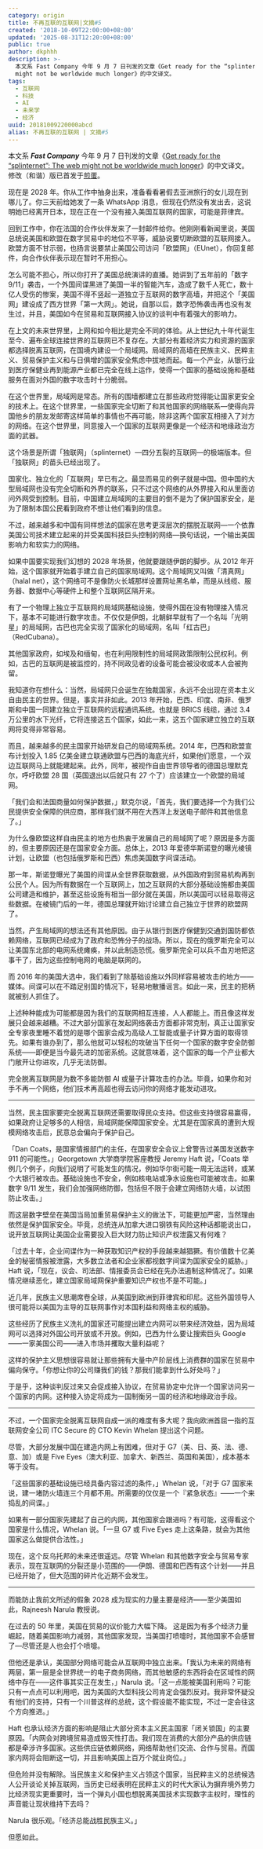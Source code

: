 ```yaml
---
category: origin
title: 不再互联的互联网|文摘#5
created: '2018-10-09T22:00:00+08:00'
updated: '2025-08-31T12:20:00+08:00'
public: true
author: dkphhh
description: >-
  本文系 Fast Company 今年 9 月 7 日刊发的文章《Get ready for the “splinternet”: The web
  might not be worldwide much longer》的中文译文。
tags:
  - 互联网
  - 科技
  - AI
  - 未来学
  - 经济
uuid: 20181009220000abcd
alias: 不再互联的互联网 | 文摘#5
---
```


本文系 **_Fast Company_** 今年 9 月 7 日刊发的文章《[Get ready for the “splinternet”: The web might not be worldwide much longer](https://www.fastcompany.com/90229453/get-ready-for-the-splinternet-the-web-might-not-be-worldwide-much-longer)》的中文译文。修改（和谐）版已首发于[煎蛋](http://jandan.net/2018/10/05/splinternet.html)。

现在是 2028 年。你从工作中抽身出来，准备看看暑假去亚洲旅行的女儿现在到哪儿了。你三天前给她发了一条 WhatsApp 消息，但现在仍然没有发出去，这说明她已经离开日本，现在正在一个没有接入美国互联网的国家，可能是菲律宾。

回到工作中，你在法国的合作伙伴发来了一封邮件给你。他刚刚看新闻里说，美国总统说美国和欧盟在数字贸易中的地位不平等，威胁说要切断欧盟的互联网接入。欧盟方面不甘示弱，也扬言说要禁止美国公司访问「欧盟网」（EUnet），你回复邮件，向合作伙伴表示现在暂时不用担心。

怎么可能不担心，所以你打开了美国总统演讲的直播。她讲到了五年前的「数字 9/11」袭击，一个外国间谍黑进了美国一半的智能汽车，造成了数千人死亡，数十亿人受伤的惨案，美国不得不竖起一道独立于互联网的数字高墙，并把这个「美国网」建设成了西方世界「第一大网」。她说，自那以后，数字恐怖袭击再也没有发生过，并且，美国如今在贸易和互联网接入协议的谈判中有着强大的影响力。

在上文的未来世界里，上网和如今相比是完全不同的体验。从上世纪九十年代诞生至今、遍布全球连接世界的互联网已不复存在。大部分有着经济实力和资源的国家都选择脱离互联网，在国境内建设一个局域网。局域网的高墙在民族主义、民粹主义、贸易保护主义和与日俱增的国家安全焦虑中拔地而起。每一个产业，从银行业到医疗保健业再到能源产业都已完全在线上运作，使得一个国家的基础设施和基础服务在面对外国的数字攻击时十分脆弱。

在这个世界里，局域网是常态。所有的围墙都建立在那些政府觉得能让国家更安全的技术上。在这个世界里，一些国家完全切断了和其他国家的网络联系—使得向异国他乡的朋友发邮寄这样简单的事情也不再可能，除非这两个国家互相接入了对方的网络。在这个世界里，同意接入一个国家的互联网更像是一个经济和地缘政治方面的武器。

这个场景是所谓「独联网」（splinternet）—四分五裂的互联网—的极端版本。但「独联网」的苗头已经出现了。

国家化、独立化的「互联网」早已有之。最显而易见的例子就是中国。但中国的大型局域网也没有完全切断和外界的联系，只不过这个网络的从外界接入和从里面访问外网受到控制。目前，中国建立局域网的主要目的倒不是为了保护国家安全，是为了限制本国公民看到政府不想让他们看到的信息。

不过，越来越多和中国有同样想法的国家在思考更深层次的摆脱互联网—一个依靠美国公司技术建立起来的并受美国科技巨头控制的网络—换句话说，一个输出美国影响力和软实力的网络。

如果中国要实现我们幻想的 2028 年场景，他就要跟随伊朗的脚步。从 2012 年开始，这个国家就开始着手建立自己的国家局域网。这个局域网又叫做「清真网」（halal net），这个网络可不是像防火长城那样设置网址黑名单，而是从线缆、服务器、数据中心等硬件上和整个互联网区隔开来。

有了一个物理上独立于互联网的局域网基础设施，使得外国在没有物理接入情况下，基本不可能进行数字攻击。不仅仅是伊朗，北朝鲜早就有了一个名叫「光明星」的局域网，古巴也完全实现了国家化的局域网，名叫「红古巴」（RedCubana）。

其他国家政府，如埃及和缅甸，也在利用限制性的局域网政策限制公民权利。例如，古巴的互联网是被监控的，持不同政见者的设备可能会被没收或本人会被拘留。

我知道你在想什么：当然，局域网只会诞生在独裁国家，永远不会出现在资本主义自由民主的世界。但是，事实并非如此。2013 年开始，巴西、印度、南非、俄罗斯和中国一同建立独立于互联网的远程通讯系统。也就是 BRICS 线缆，通过 3.4 万公里的水下光纤，它将连接这五个国家，如此一来，这五个国家建立独立的互联网将变得非常容易。

而且，越来越多的民主国家开始研发自己的局域网系统。2014 年，巴西和欧盟宣布计划投入 1.85 亿美金建立联通欧盟与巴西的海底光纤，如果他们愿意，一个双边互联网马上就能建起来。此外，同年，被视作自由世界领导者的德国总理默克尔，呼吁欧盟 28 国（英国退出以后就只有 27 个了）应该建立一个欧盟的局域网。

「我们会和法国商量如何保护数据，」默克尔说，「首先，我们要选择一个为我们公民提供安全保障的供应商，那样我们就不用在大西洋上发送电子邮件和其他信息了。」

为什么像欧盟这样自由民主的地方也热衷于发展自己的局域网了呢？原因是多方面的，但主要原因还是在国家安全方面。总体上，2013 年爱德华斯诺登的曝光棱镜计划，让欧盟（也包括俄罗斯和巴西）焦虑美国数字间谍活动。

那一年，斯诺登曝光了美国的间谍从全世界获取数据，从外国政府到贸易机构再到公民个人。因为所有数据在一个互联网上，加之互联网的大部分基础设施都由美国公司建造和维护，甚至这些设施有相当一部分就在美国，所以美国可以轻易取得这些数据。在棱镜门后的一年，德国总理就开始讨论建立自己独立于世界的欧盟网了。

当然，产生局域网的想法还有其他原因。由于从银行到医疗保健到交通到国防都依赖网络，互联网已经成为了政府和恐怖分子的战场。所以，现在的俄罗斯完全可以让美国东北部的电网系统瘫痪，并以此制造恐慌。俄罗斯完全可以兵不血刃地把这事干了，因为这些控制电网的电脑是联网的。

而 2016 年的美国大选中，我们看到了除基础设施以外同样容易被攻击的地方——媒体。间谍可以在不踏足别国的情况下，轻易地散播谣言。如此一来，民主的把柄就被别人抓住了。

上述种种能成为可能都是因为我们的互联网相互连接，人人都能上。而且像这样发展只会越来越糟。不过大部分国家在发起网络袭击方面都非常克制，真正让国家安全专家夜里睡不着觉的是哪个国家会成为高级人工智能或量子计算方面的取得领先。如果有谁办到了，那么他就可以轻松的攻破当下任何一个国家的数字安全防御系统——即便是当今最先进的加密系统。这就意味着，这个国家的每一个产业都大门敞开让你进攻，几乎无法防御。

完全脱离互联网是为数不多能防御 AI 或量子计算攻击的办法。毕竟，如果你和对手不再一个网络，他们技术再高超也得去访问你的网络才能发动进攻。

---

当然，民主国家要完全脱离互联网还需要取得民众支持。但这些支持很容易赢得，如果政府让足够多的人相信，局域网能保障国家安全。尤其是在国家真的遭到大规模网络攻击后，民意总会偏向于保护自己。

「Dan Coats，是国家情报部门的主任，在国家安全会议上曾警告过美国发送数字 911 的可能性。」Georgetown 大学商学院客座教授 Jeremy Haft 说，「Coats 举例几个例子，向我们说明了可能发生的情况，例如华尔街可能一周无法运转，或某个大银行被攻击。基础设施也不安全，例如核电站或净水设施也可能被攻击。如果数字 9/11 发生，我们会加强网络防御，包括但不限于会建立网络防火墙，以试图防止攻击。」

而这层数字壁垒在美国当局加重贸易保护主义的做法下，可能更加严密，当然理由依然是保护国家安全。毕竟，总统连从加拿大进口钢铁有风险这种话都能说出口，说开放互联网让美国企业需要投入巨大财力防止知识产权泄露又有何难？

「过去十年，企业间谍作为一种获取知识产权的手段越来越猖獗。有价值数十亿美金的秘密情报被泄露，大多数立法者和企业家都视数字间谍为国家安全的威胁。」Haft 说，「现在，议会、司法部、情报委员会已经在先办法遏制这种情况了。如果情况继续恶化，建立国家局域网保护重要知识产权也不是不可能。」

近几年，民族主义思潮席卷全球，从美国到欧洲到菲律宾和印尼。这些外国领导人很可能将以美国为主导的互联网事作对本国利益和网络主权的威胁。

这些经历了民族主义洗礼的国家还可能提出建立内网可以带来经济效益，因为局域网可以选择对外国公司开放或不开放。例如，巴西为什么要让搜索巨头 Google——一家美国公司——进入市场并攫取大量利益呢？

这样的保护主义思想很容易就让那些拥有大量中产阶层线上消费群的国家在贸易中偏向保守。「你想让你的公司赚我们的钱？那我们能拿到什么好处吗？」

于是乎，这种谈判反过来又会促成接入协议，在贸易协定中允许一个国家访问另一个国家的内网。这种接入协定将成为一国制衡另一国的经济和地缘政治手段。

---

不过，一个国家完全脱离互联网自成一派的难度有多大呢？我向欧洲首屈一指的互联网安全公司 ITC Secure 的 CTO Kevin Whelan 提出这个问题。

尽管，大部分发展中国在建造内网上有困难，但对于 G7（美、日、英、法、德、意、加）或是 Five Eyes（澳大利亚、加拿大、新西兰、英国和美国），成本基本等于没有。

「这些国家的基础设施已经具备内容过滤的条件，」Whelan 说，「对于 G7 国家来说，建一堵防火墙连三个月都不用。所需要的仅仅是一个『紧急状态』——一个来捣乱的间谍。」

如果有一部分国家先建起了自己的内网，其他国家会跟进吗？有可能，这得看这个国家是什么情况，Whelan 说。「一旦 G7 或 Five Eyes 走上这条路，就会为其他国家这么做提供合法性。」

现在，这个反乌托邦的未来还很遥远。尽管 Whelan 和其他数字安全与贸易专家表示，现在互联网的分裂还是小范围的——伊朗、德国和巴西有这个计划——并且已经开始了，但大范围的碎片化近期不会发生。

---

而能防止我前文所述的假象 2028 成为现实的力量主要是经济——至少美国如此，Rajneesh Narula 教授说。

在过去的 50 年里，美国在贸易的议价能力大幅下降。 这是因为有多个经济力量崛起，随着美国影响力减弱，其他国家发现，当美国打喷嚏时，其他国家不会感冒了—尽管还是人也会打个喷嚏。

但他还是承认，美国部分网络可能会从互联网中独立出来。「我认为未来的网络有两层，第一层是全世界统一的电子商务网络，而其他敏感的东西将会在区域性的网络中存在——这件事其实正在发生，」Narula 说。「这一点能被美国利用吗？可能只有一点点可以利用吧，因为美国的大型科技公司肯定会强烈反对。我非常怀疑没有他们的支持，只有一个川普这样的总统，这个假设能不能实现，不过一定会往这个方向推进。」

Haft 也承认经济方面的影响是阻止大部分资本主义民主国家「闭关锁国」的主要原因。「内网会对跨境贸易造成毁灭性打击。我们现在消费的大部分产品的供应链都是牵涉许多国家。这些供应链依赖网络，网络帮助他们交流、合作与贸易。而国家内网将会阻断这一切，并且影响美国上百万个就业岗位。」

但危险并没有解除。当民族主义和保护主义占领这个国家，当民粹主义的总统候选人公开谈论关掉互联网，当历史已经表明在民粹主义的时代大家认为摒弃境外势力比经济现实更重要时，当一个弹丸小国也想脱离美国技术实现数字主权时，理性的声音能让现状维持下去吗？

Narula 很乐观。「经济总能战胜民族主义。」

但愿如此。
